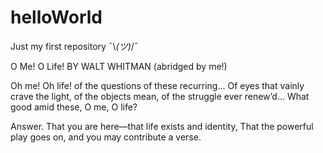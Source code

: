 # helloWorld
Just my first repository ¯\\_(ツ)_/¯

O Me! O Life!
BY WALT WHITMAN
(abridged by me!)

Oh me! Oh life! of the questions of these recurring...
Of eyes that vainly crave the light, of the objects mean, of the struggle ever renew’d...
What good amid these, O me, O life?

Answer.
That you are here—that life exists and identity,
That the powerful play goes on, and you may contribute a verse.
